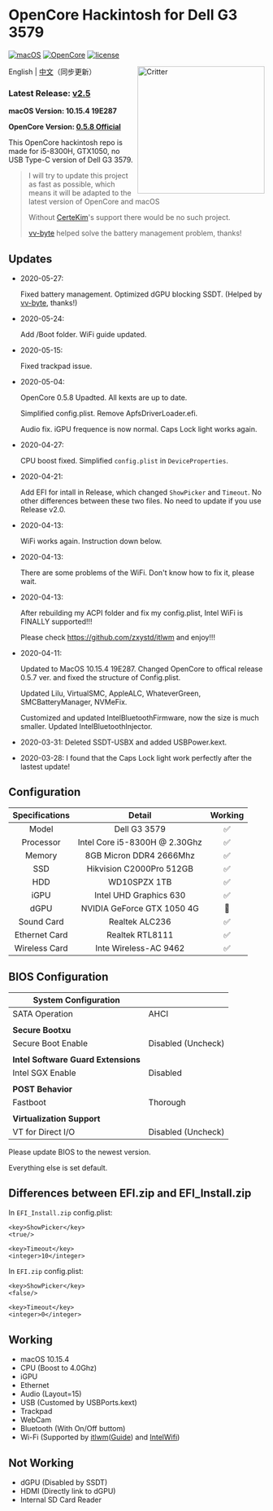 # OpenCore Hackintosh for Dell G3 3579

[![macOS](https://img.shields.io/badge/macOS-10.15.4-orange)](https://www.apple.com.cn/macos/catalina/)
[![OpenCore](https://img.shields.io/badge/OpenCore-0.5.8-9cf)](https://github.com/acidanthera/OpenCorePkg)
[![license](https://img.shields.io/badge/license-Anti%20996-blue.svg)](https://github.com/996icu/996.ICU/blob/master/LICENSE)

<img align="right" src="https://support.apple.com/content/dam/edam/applecare/images/en_US/macos/psp-mini-hero-macos-high-sierra-whats-new_2x.png" alt="Critter" width="250">

English | [中文](https://github.com/tonyleelyy/OpenCore-Hackintosh-Dell-G3-3579/blob/master/README_CN.md)（同步更新）

### Latest Release: [v2.5](https://github.com/tonyleelyy/OpenCore-Hackintosh-Dell-G3-3579/releases/tag/v2.5)

**macOS Version: 10.15.4 19E287** 

**OpenCore Version: [0.5.8 Official](https://github.com/acidanthera/OpenCorePkg/releases/tag/0.5.8)**

This OpenCore hackintosh repo is made for i5-8300H, GTX1050, no USB Type-C version of Dell G3 3579.

> I will try to update this project as fast as possible, which means it will be adapted to the latest version of OpenCore and macOS
>
> Without [CerteKim](https://github.com/CerteKim)'s support there would be no such project.
>
> [vv-byte](https://github.com/vv-byte) helped solve the battery management problem, thanks!

## Updates
- 2020-05-27:

  Fixed battery management. Optimized dGPU blocking SSDT. (Helped by [vv-byte](https://github.com/vv-byte), thanks!)

- 2020-05-24:

  Add /Boot folder. WiFi guide updated.

- 2020-05-15:

  Fixed trackpad issue.

- 2020-05-04:

  OpenCore 0.5.8 Upadted. All kexts are up to date.

  Simplified config.plist. Remove ApfsDriverLoader.efi.

  Audio fix. iGPU frequence is now normal. Caps Lock light works again.

- 2020-04-27:

  CPU boost fixed. Simplified `config.plist` in `DeviceProperties`.

- 2020-04-21:

  Add EFI for intall in Release, which changed `ShowPicker` and `Timeout`. No other differences between these two files. No need to update if you use Release v2.0.

- 2020-04-13:

  WiFi works again. Instruction down below.

- 2020-04-13: 

  There are some problems of the WiFi. Don't know how to fix it, please wait.

- 2020-04-13: 

  After rebuilding my ACPI folder and fix my config.plist, Intel WiFi is FINALLY supported!!!

  Please check https://github.com/zxystd/itlwm and enjoy!!!

- 2020-04-11: 

  Updated to MacOS 10.15.4 19E287. Changed OpenCore to offical release 0.5.7 ver. and fixed the structure of Config.plist.

  Updated Lilu, VirtualSMC, AppleALC, WhateverGreen, SMCBatteryManager, NVMeFix.

  Customized and updated IntelBluetoothFirmware, now the size is much smaller. Updated IntelBluetoothInjector.

- 2020-03-31: Deleted SSDT-USBX and added USBPower.kext.

- 2020-03-28: I found that the Caps Lock light work perfectly after the lastest update!


## Configuration

| Specifications | Detail | Working |
| :------------: | :------: | :--------: |
| Model | Dell G3 3579 | ✅ |
| Processor | Intel Core i5-8300H @ 2.30Ghz | ✅ |
| Memory | 8GB Micron DDR4 2666Mhz | ✅ |
| SSD | Hikvision C2000Pro 512GB | ✅ |
| HDD | WD10SPZX 1TB | ✅ |
| iGPU | Intel UHD Graphics 630 | ✅ |
| dGPU | NVIDIA GeForce GTX 1050 4G | 🚫 |
| Sound Card | Realtek ALC236 | ✅ |
| Ethernet Card | Realtek RTL8111 | ✅ |
| Wireless Card | Inte Wireless-AC 9462 | ✅ |

## BIOS Configuration

| **System Configuration** |      |
| ------- | ---|
| SATA Operation       | AHCI |
|                      |      |
| **Secure Bootxu**   |      |
| Secure Boot Enable   | Disabled (Uncheck) |
|  |                    |
| **Intel Software Guard Extensions** |                    |
| Intel SGX Enable | Disabled           |
|  |                    |
| **POST Behavior** |                    |
| Fastboot | Thorough           |
|  |                    |
| **Virtualization Support** |                    |
| VT for Direct I/O | Disabled (Uncheck) |

Please update BIOS to the newest version.

Everything else is set default.

## Differences between EFI.zip and EFI_Install.zip

In `EFI_Install.zip` config.plist:

```
<key>ShowPicker</key>
<true/>

<key>Timeout</key>
<integer>10</integer>
```

In `EFI.zip` config.plist:

```
<key>ShowPicker</key>
<false/>

<key>Timeout</key>
<integer>0</integer>
```

## Working

- macOS 10.15.4
- CPU (Boost to 4.0Ghz)
- iGPU
- Ethernet
- Audio (Layout=15)
- USB (Customed by USBPorts.kext)
- Trackpad
- WebCam
- Bluetooth (With On/Off buttom)
- Wi-Fi (Supported by [itlwm](https://github.com/zxystd/itlwm)([Guide](http://bbs.pcbeta.com/forum.php?mod=viewthread&tid=1856461)) and [IntelWifi](http://bbs.pcbeta.com/viewthread-1856465-1-2.html))

## Not Working

- dGPU (Disabled by SSDT)
- HDMI (Directly link to dGPU)
- Internal SD Card Reader
